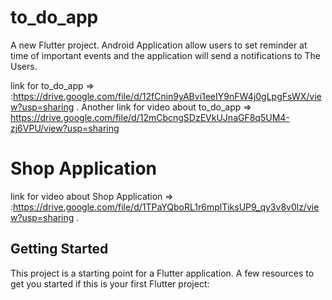 # to_do_app

A new Flutter project.
Android Application allow users to set reminder at time of important events and the application will send a notifications to The Users.

link for to_do_app =>  :https://drive.google.com/file/d/12fCnin9yABvi1eeIY9nFW4j0gLpgFsWX/view?usp=sharing .
Another link for video about to_do_app => https://drive.google.com/file/d/12mCbcngSDzEVkUJnaGF8q5UM4-zj6VPU/view?usp=sharing

# Shop Application
link for video about Shop Application => :https://drive.google.com/file/d/1TPaYQboRL1r6mplTiksUP9_qy3v8v0lz/view?usp=sharing .


## Getting Started
This project is a starting point for a Flutter application.
A few resources to get you started if this is your first Flutter project:

